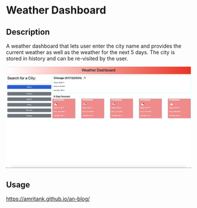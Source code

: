 # Weather Dashboard

## Description

A weather dashboard that lets user enter the city name and provides the current weather as well as the weather for the next 5 days. The city is stored in history and can be re-visited by the user.

![alt_text](assets/images/weather_dashboard.png)

## Usage
https://amritank.github.io/an-blog/